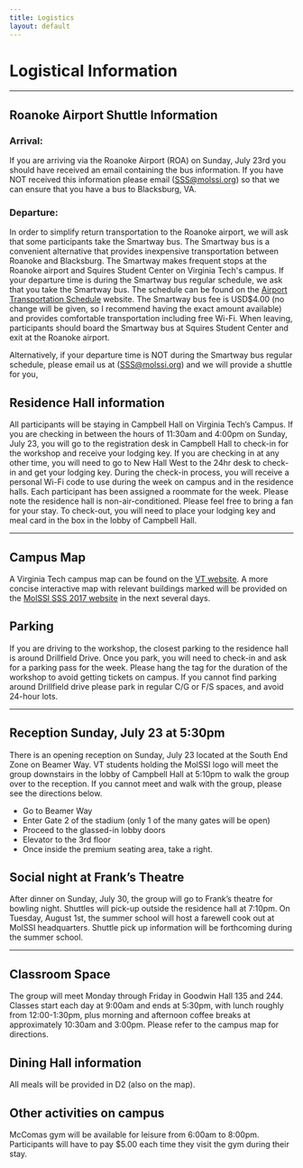 ```yaml
---
title: Logistics
layout: default
---
```


# Logistical Information
---

## Roanoke Airport Shuttle Information 
### Arrival:
If you are arriving via the Roanoke Airport (ROA) on Sunday, July 23rd you
should have received an email containing the bus information. If you have NOT
received this information please email (SSS@molssi.org) so that we can ensure
that you have a bus to Blacksburg, VA.

### Departure:
In order to simplify return transportation to the Roanoke airport, we will ask
that some participants take the Smartway bus. The Smartway bus is a convenient
alternative that provides inexpensive transportation between Roanoke and
Blacksburg. The Smartway makes frequent stops at the Roanoke airport and
Squires Student Center on Virginia Tech's campus. If your departure time is
during the Smartway bus regular schedule, we ask that you take the Smartway
bus.  The schedule can be found on the [Airport Transportation
Schedule](http://smartwaybus.com/smartway.html) website. The Smartway bus fee
is USD$4.00 (no change will be given, so I recommend having the exact amount
available) and provides comfortable transportation including free Wi-Fi. When
leaving, participants should board the Smartway bus at Squires Student Center
and exit at the Roanoke airport. 

Alternatively, if your departure time is NOT during the Smartway bus regular
schedule, please email us at (SSS@molssi.org) and we will provide a shuttle for
you,

## Residence Hall information 
All participants will be staying in Campbell Hall on Virginia Tech’s Campus. If
you are checking in between the hours of 11:30am and 4:00pm on Sunday, July 23,
you will go to the registration desk in Campbell Hall to check-in for the
workshop and receive your lodging key. If you are checking in at any other
time, you will need to go to New Hall West to the 24hr desk to check-in and get
your lodging key. During the check-in process, you will receive a personal
Wi-Fi code to use during the week on campus and in the residence halls. Each
participant has been assigned a roommate for the week.  Please note the
residence hall is non-air-conditioned. Please feel free to bring a fan for your
stay. 
To check-out, you will need to place your lodging key and meal card in the box
in the lobby of Campbell Hall.

---

## Campus Map 
A Virginia Tech campus map can be found on the [VT
website](http://www.maps.vt.edu/PDF/campus-map-highres.pdf). A more concise
interactive map with relevant buildings marked will be provided on the [MolSSI
SSS 2017
website](http://molssi.org/2017/05/07/molssi-software-summer-school-2017/) in
the next several days.

## Parking
If you are driving to the workshop, the closest parking to the residence hall
is around Drillfield Drive. Once you park, you will need to check-in and ask
for a parking pass for the week. Please hang the tag for the duration of the
workshop to avoid getting tickets on campus. If you cannot find parking around
Drillfield drive please park in regular C/G or F/S spaces, and avoid 24-hour lots. 

---

## Reception Sunday, July 23 at 5:30pm 
There is an opening reception on Sunday, July 23 located at the South End Zone
on Beamer Way. VT students holding the MolSSI logo will meet the group
downstairs in the lobby of Campbell Hall at 5:10pm to walk the group over to
the reception. If you cannot meet and walk with the group, please see the
directions below. 

 - Go to Beamer Way 
 - Enter Gate 2 of the stadium (only 1 of the many gates will be open)
 - Proceed to the glassed-in lobby doors
 - Elevator to the 3rd floor
 - Once inside the premium seating area, take a right. 

## Social night at Frank’s Theatre
After dinner on Sunday, July 30, the group will go to Frank’s theatre for
bowling night. Shuttles will pick-up outside the residence hall at 7:10pm.
On Tuesday, August 1st, the summer school will host a farewell cook out at
MolSSI headquarters. Shuttle pick up information will be forthcoming during the
summer school.

---

## Classroom Space
The group will meet Monday through Friday in Goodwin Hall 135 and 244. Classes
start each day at 9:00am and ends at 5:30pm, with lunch roughly from
12:00-1:30pm, plus morning and afternoon coffee breaks at approximately 10:30am
and 3:00pm. Please refer to the campus map for directions. 

## Dining Hall information 
All meals will be provided in D2 (also on the map). 

## Other activities on campus 
McComas gym will be available for leisure from 6:00am to 8:00pm. Participants
will have to pay $5.00 each time they visit the gym during their stay. 

